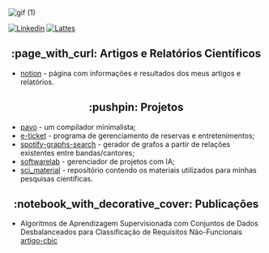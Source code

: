![gif (1)](https://user-images.githubusercontent.com/58193125/151248816-b08a0c05-3179-49fb-8376-a0cf096c6e44.gif)


<p align="left">
<a href="https://www.linkedin.com/in/karolayne-teixeira/"><img alt="Linkedin" src="https://img.shields.io/badge/linkedin-blue.svg"/></a>
<a href="http://lattes.cnpq.br/2074137700305766"><img alt="Lattes" src="https://img.shields.io/badge/lattes-orange.svg"/></a>
</p>



<h2 align="center">:page_with_curl: Artigos e Relatórios Científicos</h2>

- [notion] - página com informações e resultados dos meus artigos e relatórios.

<h2 align="center">:pushpin: Projetos</h2>

- [pavo] - um compilador minimalista;
- [e-ticket] - programa de gerenciamento de reservas e entretenimentos;
- [spotify-graphs-search] - gerador de grafos a partir de relações existentes entre bandas/cantores; 
- [softwarelab] - gerenciador de projetos com IA;
- [sci_material] - repositório contendo os materiais utilizados para minhas pesquisas científicas.

<h2 align="center">:notebook_with_decorative_cover: Publicações</h2>

- Algoritmos de Aprendizagem Supervisionada com Conjuntos de Dados Desbalanceados para Classificação de Requisitos Não-Funcionais [artigo-cbic]

[//]: # (These are reference links used in the body of this note and get stripped out when the markdown processor does its job. There is no need to format nicely because it shouldn't be seen. Thanks SO - http://stackoverflow.com/questions/4823468/store-comments-in-markdown-syntax)

   [notion]: <https://deserted-pyramid-d34.notion.site/Scientific-Reports-cb4655a84da345609e18a2f2529a41bf>
   [pavo]: <https://github.com/AFKaro/Pavo>
   [e-ticket]: <https://github.com/AFKaro/e-ticket>
   [spotify-graphs-search]: <https://github.com/AFKaro/Spotify_Graphs_Search>
   [artigo-cbic]: <https://sbic.org.br/wp-content/uploads/2021/09/pdf/CBIC_2021_paper_125.pdf>
   [softwarelab]: <https://github.com/MachineResearchGroup/SoftwareLab-API>
   [sci_material]: <https://github.com/AFKaro/sci_material>
